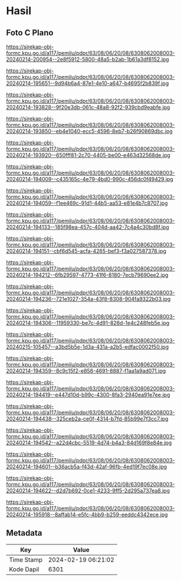 # Hasil

## Foto C Plano

https://sirekap-obj-formc.kpu.go.id/a117/pemilu/pdpr/63/08/06/20/08/6308062008003-20240214-200954--2e8f5912-5800-48a5-b2ab-1b61a3df8152.jpg

https://sirekap-obj-formc.kpu.go.id/a117/pemilu/pdpr/63/08/06/20/08/6308062008003-20240214-195651--9d94b6a4-87e1-4e10-a647-b4695f2b839f.jpg

https://sirekap-obj-formc.kpu.go.id/a117/pemilu/pdpr/63/08/06/20/08/6308062008003-20240214-193828--9f20e3db-061c-48a8-92f2-939cbd9eabfe.jpg

https://sirekap-obj-formc.kpu.go.id/a117/pemilu/pdpr/63/08/06/20/08/6308062008003-20240214-193850--eb4e1040-ecc5-4596-8eb7-b26f90869dbc.jpg

https://sirekap-obj-formc.kpu.go.id/a117/pemilu/pdpr/63/08/06/20/08/6308062008003-20240214-193920--650fff81-2c70-4405-be00-e463d32568de.jpg

https://sirekap-obj-formc.kpu.go.id/a117/pemilu/pdpr/63/08/06/20/08/6308062008003-20240214-194009--c435165c-4e79-4bd0-990c-456dc0f49429.jpg

https://sirekap-obj-formc.kpu.go.id/a117/pemilu/pdpr/63/08/06/20/08/6308062008003-20240214-194059--f1ee469c-91d1-44b5-aa53-e81e4b7c8707.jpg

https://sirekap-obj-formc.kpu.go.id/a117/pemilu/pdpr/63/08/06/20/08/6308062008003-20240214-194133--185f98ea-457c-404d-aa42-7c4a4c30bd8f.jpg

https://sirekap-obj-formc.kpu.go.id/a117/pemilu/pdpr/63/08/06/20/08/6308062008003-20240214-194151--cbf6d545-acfa-4265-bef3-f3a027587378.jpg

https://sirekap-obj-formc.kpu.go.id/a117/pemilu/pdpr/63/08/06/20/08/6308062008003-20240214-194212--6fb29597-4773-41f6-8180-7ecb79690ee2.jpg

https://sirekap-obj-formc.kpu.go.id/a117/pemilu/pdpr/63/08/06/20/08/6308062008003-20240214-194236--721e1027-354a-43f8-8308-904fa9322b03.jpg

https://sirekap-obj-formc.kpu.go.id/a117/pemilu/pdpr/63/08/06/20/08/6308062008003-20240214-194306--11959330-be7c-4d91-826d-1e4c248feb5e.jpg

https://sirekap-obj-formc.kpu.go.id/a117/pemilu/pdpr/63/08/06/20/08/6308062008003-20240215-105457--a3bd5b5e-1d3a-431a-a2b5-edfac0002f50.jpg

https://sirekap-obj-formc.kpu.go.id/a117/pemilu/pdpr/63/08/06/20/08/6308062008003-20240214-194359--8c9c15f2-e858-4691-8887-f1aa1a9ad071.jpg

https://sirekap-obj-formc.kpu.go.id/a117/pemilu/pdpr/63/08/06/20/08/6308062008003-20240214-194419--e447d10d-b99c-4300-8fa3-2940ea91e7ee.jpg

https://sirekap-obj-formc.kpu.go.id/a117/pemilu/pdpr/63/08/06/20/08/6308062008003-20240214-194438--325ceb2a-ce0f-4314-b7fd-85b99e7f3cc7.jpg

https://sirekap-obj-formc.kpu.go.id/a117/pemilu/pdpr/63/08/06/20/08/6308062008003-20240214-194542--a22d4cbc-5519-4d74-b4a3-84d169f8e84e.jpg

https://sirekap-obj-formc.kpu.go.id/a117/pemilu/pdpr/63/08/06/20/08/6308062008003-20240214-194601--b36acb5a-f43d-42af-96fb-4ed19f7ec08e.jpg

https://sirekap-obj-formc.kpu.go.id/a117/pemilu/pdpr/63/08/06/20/08/6308062008003-20240214-194622--d2d7b692-0ce1-4233-9ff5-2d295a737ea8.jpg

https://sirekap-obj-formc.kpu.go.id/a117/pemilu/pdpr/63/08/06/20/08/6308062008003-20240214-195918--8affab14-e5fc-4bb9-b259-eeddc4342ece.jpg


## Metadata

| Key        | Value               |
| ---------- | ------------------- |
| Time Stamp | 2024-02-19 06:21:02 |
| Kode Dapil | 6301                |



